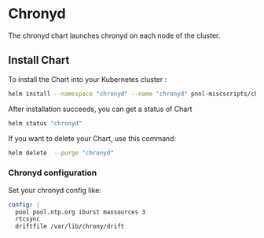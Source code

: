# Chronyd

The chronyd chart launches chronyd on each node of the cluster.


## Install Chart

To install the Chart into your Kubernetes cluster :

```bash
helm install --namespace "chronyd" --name "chronyd" pnnl-miscscripts/chronyd -f chronyd-values.yaml
```

After installation succeeds, you can get a status of Chart

```bash
helm status "chronyd"
```

If you want to delete your Chart, use this command:

```bash
helm delete  --purge "chronyd"
```

### Chronyd configuration
Set your chronyd config like:
```yaml
config: |
  pool pool.ntp.org iburst maxsources 3
  rtcsync
  driftfile /var/lib/chrony/drift
```

